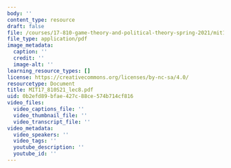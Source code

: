 ```yaml
---
body: ''
content_type: resource
draft: false
file: /courses/17-810-game-theory-and-political-theory-spring-2021/mit17_810s21_lec8.pdf
file_type: application/pdf
image_metadata:
  caption: ''
  credit: ''
  image-alt: ''
learning_resource_types: []
license: https://creativecommons.org/licenses/by-nc-sa/4.0/
resourcetype: Document
title: MIT17_810S21_lec8.pdf
uid: 0b2efd89-bfae-427c-88ce-574b714cf816
video_files:
  video_captions_file: ''
  video_thumbnail_file: ''
  video_transcript_file: ''
video_metadata:
  video_speakers: ''
  video_tags: ''
  youtube_description: ''
  youtube_id: ''
---
```

